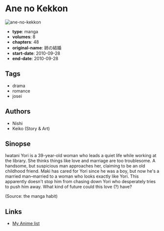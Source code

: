 # Ane no Kekkon

![ane-no-kekkon](https://cdn.myanimelist.net/images/manga/2/41661.jpg)

-   **type**: manga
-   **volumes**: 8
-   **chapters**: 48
-   **original-name**: 姉の結婚
-   **start-date**: 2010-09-28
-   **end-date**: 2010-09-28

## Tags

-   drama
-   romance
-   josei

## Authors

-   Nishi
-   Keiko (Story & Art)

## Sinopse

Iwatani Yori is a 39-year-old woman who leads a quiet life while working at the library. She thinks things like love and marriage are too troublesome. A handsome, but suspicious man approaches her, claiming to be an old childhood friend. Maki has cared for Yori since he was a boy, but now he's a married man–married to a woman who looks exactly like Yori. This apparently doesn't stop him from chasing down Yori who desperately tries to push him away. What kind of future could this love (?) have?

(Source: the manga habit)

## Links

-   [My Anime list](https://myanimelist.net/manga/25906/Ane_no_Kekkon)
